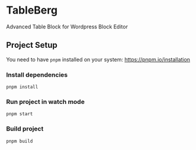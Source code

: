 # TableBerg

Advanced Table Block for Wordpress Block Editor

## Project Setup

You need to have `pnpm` installed on your system: https://pnpm.io/installation

### Install dependencies

`pnpm install`

### Run project in watch mode

`pnpm start`

### Build project

`pnpm build`
